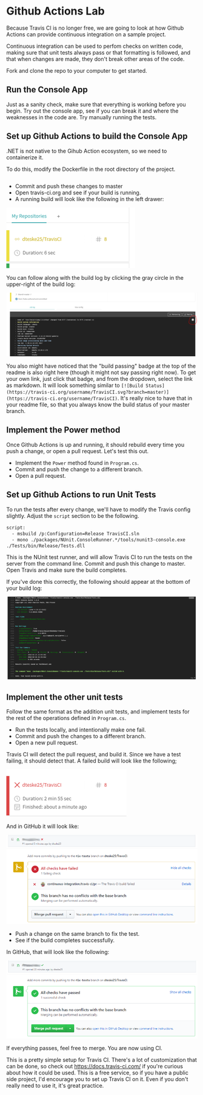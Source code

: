 # Github Actions Lab

Because Travis CI is no longer free, we are going to look at how Github Actions can provide continuous integration on a sample project.

Continuous integration can be used to perfom checks on written code, making sure that unit tests always pass or that formatting is followed, and that when changes are made, they don't break other areas of the code.

Fork and clone the repo to your computer to get started.

## Run the Console App
Just as a sanity check, make sure that everything is working before you begin. Try out the console app, see if you can break it and where the weaknesses in the code are. Try manually running the tests.

## Set up Github Actions to build the Console App

.NET is not native to the Gihub Action ecosystem, so we need to containerize it.

To do this, modify the Dockerfile in the root directory of the project.

```

```

- Commit and push these changes to master
- Open travis-ci.org and see if your build is running. 
- A running build will look like the following in the left drawer:

![travis running](./img/travis-running.png)

You can follow along with the build log by clicking the gray circle in the upper-right of the build log:

![follow button](./img/follow-button.png)

You also might have noticed that the "build passing" badge at the top of the readme is also right here (though it might not say passing right now). To get your own link, just click that badge, and from the dropdown, select the link as markdown. It will look something similar to `[![Build Status](https://travis-ci.org/username/TravisCI.svg?branch=master)](https://travis-ci.org/username/TravisCI)`. It's really nice to have that in your readme file, so that you always know the build status of your master branch.

## Implement the Power method
Once Github Actions is up and running, it should rebuild every time you push a change, or open a pull request. Let's test this out.

- Implement the `Power` method found in `Program.cs`.
- Commit and push the change to a different branch.
- Open a pull request.

## Set up Github Actions to run Unit Tests
To run the tests after every change, we'll have to modify the Travis config slightly. 
Adjust the `script` section to be the following. 

```
script:
  - msbuild /p:Configuration=Release TravisCI.sln
  - mono ./packages/NUnit.ConsoleRunner.*/tools/nunit3-console.exe ./Tests/bin/Release/Tests.dll
```

This is the NUnit test runner, and will allow Travis CI to run the tests on the server from the command line.
Commit and push this change to master.
Open Travis and make sure the build completes.

If you've done this correctly, the following should appear at the bottom of your build log:

![nunit-tests](./img/nunit-tests.png)

## Implement the other unit tests
Follow the same format as the addition unit tests, and implement tests for the rest of the operations defined in `Program.cs`.

- Run the tests locally, and intentionally make one fail.
- Commit and push the changes to a different branch.
- Open a new pull request.

Travis CI will detect the pull request, and build it. Since we have a test failing, it should detect that. A failed build will look like the following;

![failed build](./img/failed-build.png)

And in GitHub it will look like:

![pr overview failed](./img/pr-overview-failed.png)
![pr detailed failed](./img/pr-detailed-failed.png)

- Push a change on the same branch to fix the test.
- See if the build completes successfully.

In GitHub, that will look like the following:

![pr overview passed](./img/pr-overview-passed.png)
![pr detailed passed](./img/pr-detailed-passed.png)

If everything passes, feel free to merge. You are now using CI.

This is a pretty simple setup for Travis CI. There's a lot of customization that can be done, so check out https://docs.travis-ci.com/ if you're curious about how it could be used. This is a free service, so if you have a public side project, I'd encourage you to set up Travis CI on it. Even if you don't really need to use it, it's great practice.
